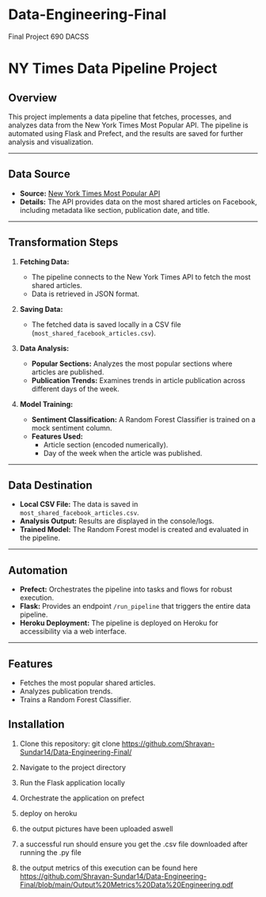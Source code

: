# Data-Engineering-Final
Final Project 690 DACSS

# NY Times Data Pipeline Project

## Overview
This project implements a data pipeline that fetches, processes, and analyzes data from the New York Times Most Popular API. The pipeline is automated using Flask and Prefect, and the results are saved for further analysis and visualization.

---

## Data Source
- **Source:** [New York Times Most Popular API](https://developer.nytimes.com/docs/most-popular-product/1/overview)
- **Details:** The API provides data on the most shared articles on Facebook, including metadata like section, publication date, and title.

---

## Transformation Steps
1. **Fetching Data:**
   - The pipeline connects to the New York Times API to fetch the most shared articles.
   - Data is retrieved in JSON format.
   
2. **Saving Data:**
   - The fetched data is saved locally in a CSV file (`most_shared_facebook_articles.csv`).

3. **Data Analysis:**
   - **Popular Sections:** Analyzes the most popular sections where articles are published.
   - **Publication Trends:** Examines trends in article publication across different days of the week.

4. **Model Training:**
   - **Sentiment Classification:** A Random Forest Classifier is trained on a mock sentiment column.
   - **Features Used:** 
     - Article section (encoded numerically).
     - Day of the week when the article was published.

---

## Data Destination
- **Local CSV File:** The data is saved in `most_shared_facebook_articles.csv`.
- **Analysis Output:** Results are displayed in the console/logs.
- **Trained Model:** The Random Forest model is created and evaluated in the pipeline.

---

## Automation
- **Prefect:** Orchestrates the pipeline into tasks and flows for robust execution.
- **Flask:** Provides an endpoint `/run_pipeline` that triggers the entire data pipeline.
- **Heroku Deployment:** The pipeline is deployed on Heroku for accessibility via a web interface.

---


## Features
- Fetches the most popular shared articles.
- Analyzes publication trends.
- Trains a Random Forest Classifier.

## Installation
1. Clone this repository: git clone https://github.com/Shravan-Sundar14/Data-Engineering-Final/
2.  Navigate to the project directory
3.  Run the Flask application locally
4.  Orchestrate the application on prefect
5.  deploy on heroku
6.  the output pictures have been uploaded aswell
7.  a successful run should ensure you get the .csv file downloaded after running the .py file

8. the output metrics of this execution can be found here https://github.com/Shravan-Sundar14/Data-Engineering-Final/blob/main/Output%20Metrics%20Data%20Engineering.pdf


   

